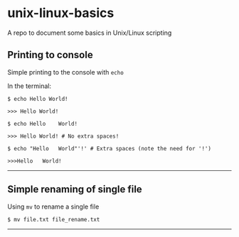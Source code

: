 # unix-linux-basics
A repo to document some basics in Unix/Linux scripting 

## Printing to console

Simple printing to the console with ```echo```

In the terminal:
```shell
$ echo Hello World!

>>> Hello World!
```

```shell
$ echo Hello    World!

>>> Hello World! # No extra spaces!
```

```shell
$ echo "Hello   World"'!' # Extra spaces (note the need for '!')

>>>Hello   World!
```

---

## Simple renaming of single file

Using ```mv``` to rename a single file

```shell
$ mv file.txt file_rename.txt
```

---

## 